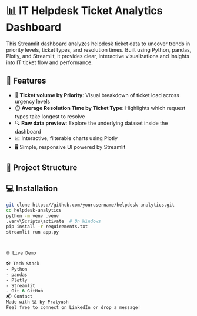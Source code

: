 # 📊 IT Helpdesk Ticket Analytics Dashboard

This Streamlit dashboard analyzes helpdesk ticket data to uncover trends in priority levels, ticket types, and resolution times. Built using Python, pandas, Plotly, and Streamlit, it provides clear, interactive visualizations and insights into IT ticket flow and performance.

## 🚀 Features

- 📌 **Ticket volume by Priority**: Visual breakdown of ticket load across urgency levels  
- ⏱️ **Average Resolution Time by Ticket Type**: Highlights which request types take longest to resolve  
- 🔍 **Raw data preview**: Explore the underlying dataset inside the dashboard  
- 📈 Interactive, filterable charts using Plotly  
- 🖥️ Simple, responsive UI powered by Streamlit

## 📂 Project Structure

## 💻 Installation

```bash
git clone https://github.com/yourusername/helpdesk-analytics.git
cd helpdesk-analytics
python -m venv .venv
.venv\Scripts\activate  # On Windows
pip install -r requirements.txt
streamlit run app.py



🌐 Live Demo

🛠️ Tech Stack
- Python
- pandas
- Plotly
- Streamlit
- Git & GitHub
📬 Contact
Made with 💻 by Pratyush
Feel free to connect on LinkedIn or drop a message!
